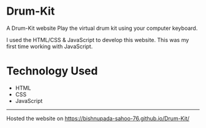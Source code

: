 # Drum-Kit
A Drum-Kit website Play the virtual drum kit using your computer keyboard.
  
I used the HTML/CSS & JavaScript to develop this website. This was my first time working with JavaScript.

# Technology Used
- HTML
- CSS
- JavaScript

---

Hosted the website on https://bishnupada-sahoo-76.github.io/Drum-Kit/
